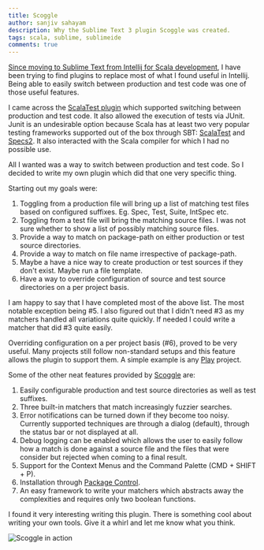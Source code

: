 ```yaml
---
title: Scoggle
author: sanjiv sahayam
description: Why the Sublime Text 3 plugin Scoggle was created.
tags: scala, sublime, sublimeide
comments: true
---
```


[Since moving to Sublime Text from Intellij for Scala development](http://sanj.ink/posts/2015-07-15-using-sublime-for-scala-development.html), I have been trying to find plugins to replace most of what I found useful in Intellij. Being able to easily switch between production and test code was one of those useful features.

I came across the [ScalaTest plugin](https://packagecontrol.io/packages/ScalaTest) which supported switching between production and test code. It also allowed the execution of tests via JUnit. 
Junit is an undesirable option because Scala has at least two very popular testing frameworks supported out of the box through SBT: [ScalaTest](http://scalatest.org) and [Specs2](http://etorreborre.github.io/specs2). It also interacted with the Scala compiler for which I had no possible use.

All I wanted was a way to switch between production and test code. So I decided to write my own plugin which did that one very specific thing.

Starting out my goals were:

1. Toggling from a production file will bring up a list of matching test files based on configured suffixes. Eg. Spec, Test, Suite, IntSpec etc.
1. Toggling from a test file will bring the matching source files. I was not sure whether to show a list of possibly matching source files.
1. Provide a way to match on package-path on either production or test source directories.
1. Provide a way to match on file name irrespective of package-path.
1. Maybe a have a nice way to create production or test sources if they don't exist. Maybe run a file template.
1. Have a way to override configuration of source and test source directories on a per project basis.

I am happy to say that I have completed most of the above list. The most notable exception being #5. I also figured out that I didn't need #3 as my matchers handled all variations quite quickly. If needed I could write a matcher that did #3 quite easily.

Overriding configuration on a per project basis (#6), proved to be very useful. Many projects still follow non-standard setups and this feature allows the plugin to support them. A simple example is any [Play](https://www.playframework.com/documentation/2.0/Anatomy) project.

Some of the other neat features provided by [Scoggle](https://packagecontrol.io/packages/Scoggle) are:

1. Easily configurable production and test source directories as well as test suffixes.
1. Three built-in matchers that match increasingly fuzzier searches.
1. Error notifications can be turned down if they become too noisy. Currently supported techniques are through a dialog (default), through the status bar or not displayed at all.
1. Debug logging can be enabled which allows the user to easily follow how a match is done against a source file and the files that were consider but rejected when coming to a final result.
1. Support for the Context Menus and the Command Palette (CMD + SHIFT + P).
1. Installation through [Package Control](https://packagecontrol.io).
1. An easy framework to write your matchers which abstracts away the complexities and requires only two boolean functions.

I found it very interesting writing this plugin. There is something cool about writing your own tools. Give it a whirl and let me know what you think.

![Scoggle in action](/images/scoggle_sublime_text_plugin_prefix_suffix_matcher.mov.gif)